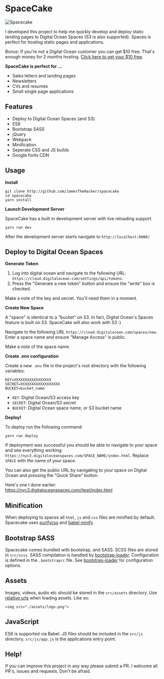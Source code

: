 # SpaceCake

![Spacecake](https://i.imgur.com/52xCV8Z.png, "")

I developed this project to help me quickly develop and deploy static landing pages to Digital Ocean Spaces (S3 is also supported). Spaces is perfect for hosting static pages and applications.

Bonus: If you're not a Digital Ocean customer you can get $10 free. That's enough money for 2 months hosting. [Click here to get your $10 free](https://m.do.co/c/dde4646baa31).

**SpaceCake is perfect for ...**

* Sales letters and landing pages
* Newsletters
* CVs and resumes
* Small single page applications

## Features

* Deploy to Digital Ocean Spaces (and S3)
* ES6
* Bootstrap SASS
* jQuery
* Webpack
* Minification
* Seperate CSS and JS builds
* Google fonts CDN

## Usage

**Install**

    git clone http://github.com/JamesTheHacker/spacecake
    cd spacecake
    yarn install

**Launch Development Server**

SpaceCake has a built in development server with live reloading support.

    yarn run dev

After the development server starts navigate to `http://localhost:8080/`

## Deploy to Digital Ocean Spaces

**Generate Token**

1. Log into digital ocean and navigate to the following URL: `https://cloud.digitalocean.com/settings/api/tokens`.
2. Press the "Generate a new token" button and ensure the "write" box is checked.

Make a note of the key and secret. You'll need them in a moment.

**Create New Space**

A "space" is identical to a "bucket" on S3. In fact, Digital Ocean's Spaces feature is built on S3. SpaceCake will also work with S3 :)

Navigate to the following URL `https://cloud.digitalocean.com/spaces/new`. Enter a space name and ensure "Manage Access" is public.

Make a note of the space name.

**Create .env configuration**

Create a new `.env` file in the project's root directory with the following variables:

    KEY=XXXXXXXXXXXXXXXXX
    SECRET=XXXXXXXXXXXXXXXXXX
    BUCKET=bucket_name

* `KEY`: Digital Ocean/S3 access key
* `SECRET`: Digital Ocean/S3 secret
* `BUCKET`: Digital Ocean space name, or S3 bucket name

**Deploy!**

To deploy run the following command:

    yarn run deploy

If deployment was successful you should be able to navigate to your space and see everything working: `https://nyc3.digitaloceanspaces.com/SPACE_NAME/index.html`. Replace `SPACE` with the name of your space.

You can also get the public URL by navigating to your space on Digital Ocean and pressing the "Quick Share" button.

Here's one I done earlier: https://nyc3.digitaloceanspaces.com/jtest/index.html

## Minification

When deploying to spaces all `html`, `js` and `css` files are minified by default. Spacecake uses [purifycss](https://github.com/purifycss/purifycss) and [babel minify](https://github.com/babel/minify).

## Bootstrap SASS

Spacecake comes bundled with bootstrap, and SASS. SCSS files are stored in `src/scss`. SASS compilation is handled by [bootstrap-loader](https://github.com/shakacode/bootstrap-loader). Configuration is defined in the `.bootstraprc` file. See [bootstrap-loader](https://github.com/shakacode/bootstrap-loader) for configuration options.

## Assets

Images, videos, audio etc should be stored in the `src/assets` directory. Use [relative urls](https://vuejs-templates.github.io/webpack/static.html) when loading assets. Like so:

    <img src="./assets/logo.png">

## JavaScript

ES6 is supported via Babel. JS files should be included in the `src/js` directory. `src/js/app.js` is the applications entry point.

## Help!

If you can improve this project in any way please submit a PR. I welcome all PR's, issues and requests. Don't be afraid.